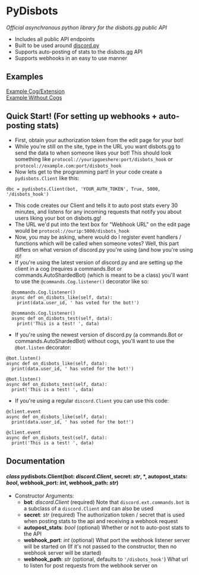 # PyDisbots
*Official asynchronous python library for the disbots.gg public API*

- Includes all public API endpoints
- Built to be used around [discord.py](https://discordpy.readthedocs.io/en/latest/)
- Supports auto-posting of stats to the disbots.gg API
- Supports webhooks in an easy to use manner

## Examples
[Example Cog/Extension](https://github.com/disbots-gg/pydisbots/blob/master/examples/discord.py%20example%20cog/disbots.py)  
[Example Without Cogs](https://github.com/disbots-gg/pydisbots/blob/master/examples/with%20commands.Bot%20outside%20a%20cog/bot.py)

## Quick Start! (For setting up webhooks + auto-posting stats)
* First, obtain your authorization token from the edit page for your bot!
* While you're still on the site, type in the URL you want disbots.gg to send the data to when someone likes your bot! This should look something like `protocol://youripgoeshere:port/disbots_hook` or `protocol://example.com:port/disbots_hook`
* Now lets get to the programming part! In your code create a `pydisbots.Client` like this:
```
dbc = pydisbots.Client(bot, 'YOUR_AUTH_TOKEN', True, 5000, '/disbots_hook')
```
* This code creates our Client and tells it to auto post stats every 30 minutes, and listens for any incoming requests that notify you about users liking your bot on disbots.gg!
* The URL we'd put into the text box for "Webhook URL" on the edit page would be `protocol://ourip:5000/disbots_hook`
* Now, you may be asking, where would do I register event handlers / functions which will be called when someone votes? Well, this part differs on what version of discord.py you're using (and how you're using it)!
* If you're using the latest version of discord.py and are setting up the client in a cog (requires a commands.Bot or commands.AutoShardedBot) (which is meant to be a class) you'll want to use the `@commands.Cog.listener()` decorator like so:
```
  @commands.Cog.listener()
  async def on_disbots_like(self, data):
    print(data.user_id, ' has voted for the bot!')

  @commands.Cog.listener()
  async def on_disbots_test(self, data):
    print('This is a test! ', data)
```
* If you're using the newest version of discord.py (a commands.Bot or commands.AutoShardedBot) without cogs, you'll want to use the `@bot.listen` decorator:
```
@bot.listen()
async def on_disbots_like(self, data):
  print(data.user_id, ' has voted for the bot!')

@bot.listen()
async def on_disbots_test(self, data):
  print('This is a test! ', data)
```
* If you're using a regular `discord.Client` you can use this code:
```
@client.event
async def on_disbots_like(self, data):
  print(data.user_id, ' has voted for the bot!')

@client.event
async def on_disbots_test(self, data):
  print('This is a test! ', data)
```


## Documentation
#### *class* pydisbots.**Client**(bot: *discord.Client*, secret: *str*, \*, autopost_stats: *bool*, webhook_port: *int*, webhook_path: *str*)
* Constructor Arguments:
  * **bot**: *discord.Client* (required) Note that `discord.ext.commands.bot` is a subclass of a `discord.Client` and can also be used
  * **secret**: *str* (required) The authorization token / secret that is used when posting stats to the api and receiving a webhook request
  * **autopost_stats**: *bool* (optional) Whether or not to auto-post stats to the API
  * **webhook_port**: *int* (optional) What port the webhook listener server will be started on (If it's not passed to the constructor, then no webhook server will be started)
  * **webhook_path**: *str* (optional, defaults to `'/disbots_hook'`) What url to listen for post requests from the webhook server on
